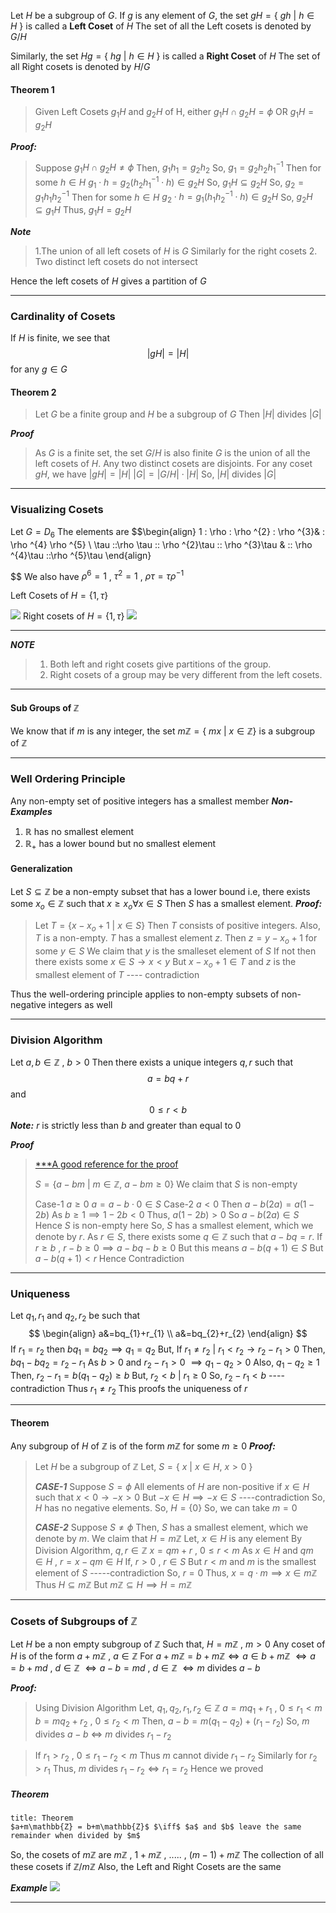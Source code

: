 Let $H$ be a subgroup of $G$. If $g$ is any element of $G$, the set
$gH = \{ \:gh  \: | \: h \in H \: \}$
is called a **Left Coset** of $H$
The set of all the Left cosets is denoted by $G/H$

Similarly, the set 
$Hg = \{\: hg \: | \: h \in H \: \}$
is called a **Right Coset** of $H$ 
The set of all Right cosets is denoted by $H/G$

#### Theorem 1
> Given Left Cosets $g_{1}H$ and $g_{2}H$ of H,
> either
> $g_{1}H \cap g_{2}H = \phi$
> OR
> $g_{1}H = g_{2}H$

***Proof:***

>Suppose $g_{1}H \cap g_{2}H \neq \phi$
>Then, $g_{1}h_{1} = g_{2}h_{2}$
>So, $g_{1}=g_{2}h_{2}h_{1}^{-1}$
>Then for some $h \in H$ 
>	$g_{1}\cdot h=g_{2}(h_{2}h_{1}^{-1}\cdot h) \in g_{2}H$
>So,
>	$g_{1}H \subseteq g_{2}H$
>So, $g_{2}=g_{1}h_{1}h_{2}^{-1}$
>Then for some $h \in H$ 
>	$g_{2}\cdot h=g_{1}(h_{1}h_{2}^{-1}\cdot h) \in g_{2}H$
>So,
>	$g_{2}H \subseteq g_{1}H$
>Thus,
>	$g_{1}H=g_{2}H$

***Note***

>1.The union of all left cosets of $H$ is $G$
>   Similarly for the right cosets
>2. Two distinct left cosets do not intersect

Hence the left cosets of $H$ gives a partition of $G$

----------------------------------------

### Cardinality of Cosets

If $H$ is finite, we see that
$$
|gH| = |H|
$$
for any $g \in G$

#### Theorem 2

> Let $G$ be a finite group and $H$ be a subgroup of $G$
> Then $|H|$ divides $|G|$

***Proof***

>As $G$ is a finite set, the set $G/H$ is also finite
>$G$ is the union of all the left cosets of $H$. Any two distinct cosets are disjoints.
>For any coset $gH$, we have 
>	$|gH| = |H|$
>	$|G| = |G/H| \cdot |H|$
> So, $|H|$ divides $|G|$

-------------------------
### Visualizing Cosets
Let $G=D_{6}$
The elements are
$$\begin{align}
1 \: \rho \: \rho ^{2} \: \rho ^{3}& \: \rho ^{4} \rho ^{5}  \\
\tau \:\:\rho \tau \:\: \rho ^{2}\tau \:\: \rho ^{3}\tau & \:\: \rho ^{4}\tau \:\:\rho ^{5}\tau
\end{align}

$$
We also have
$\rho ^{6}=1$ , $\tau ^{2}=1$ , $\rho \tau = \tau \rho ^{-1}$

Left Cosets of $H=\{1, \tau \}$

![](https://i.imgur.com/RD5X2r9.png)
Right cosets of $H=\{1 , \tau \}$
![](https://i.imgur.com/7z1XvwA.png)
****

***NOTE***

> 1. Both left and right cosets give partitions of the group.
> 2. Right cosets of a group may be very different from the left cosets.

-------------------------------

#### Sub Groups of $\mathbb{Z}$

We know that if $m$ is any integer, the set 
	$m\mathbb{Z} = \{ \:mx \: | \: x\in \mathbb{Z} \}$
is a subgroup of $\mathbb{Z}$

----------------------------------------------

### Well Ordering Principle

Any non-empty set of positive integers has a smallest member
***Non-Examples***
1. $\mathbb{R}$ has no smallest element
2. $\mathbb{R}_{+}$ has a lower bound but no smallest element

#### Generalization
Let $S \subseteq \mathbb{Z}$ be a non-empty subset that has a lower bound
i.e, there exists some $x_{o} \in \mathbb{Z}$ such that $x \geq x_{o} \forall x \in S$ 
Then $S$ has a smallest element.
***Proof:***

> Let $T = \{x-x_{o}+1 \: | \: x \in S \}$
> Then $T$ consists of positive integers. Also, $T$ is a non-empty.
> $T$ has a smallest element $z$. Then $z=y-x_{o}+1$ for some $y \in S$
> We claim that $y$ is the smalleset element of $S$
> If not then there exists some $x \in S \rightarrow x <y$
> But $x-x_{o}+1 \in T$ and $z$ is the smallest element of $T$  ---- contradiction
> 

Thus the well-ordering principle applies to non-empty subsets of  non-negative integers as well

-----------------------------------------
### Division Algorithm

Let $a,b \in \mathbb{Z}$ , $b > 0$ 
Then there exists a unique integers $q,r$ such that
$$a=bq+r
$$
and
$$
0 \leq r < b
$$
***Note:*** 
$r$ is strictly less than $b$ and greater than equal to $0$

***Proof***
> [***A good reference for the proof](https://math.hawaii.edu/~lee/courses/Division.pdf)
> 
> $S= \{ a-bm \: | \: m \in \mathbb{Z} , \: a-bm \geq 0\}$
> We claim that $S$ is non-empty
> 
> Case-1
> 	$a \geq 0$
> 	$a=a-b \cdot 0 \in S$
>  Case-2
> 	 $a <0$
> 	 Then $a-b(2a)=a(1-2b)$
> 	 As $b\geq1 \implies 1-2b < 0$
> 	 Thus, $a(1-2b) > 0$
> 	 So $a-b(2a) \in S$
> 	 Hence $S$ is non-empty here
> 	 So, $S$ has a smallest element, which we denote by $r$.
> 	 As $r \in S$, there exists some $q \in \mathbb{Z}$ such that $a-bq=r$.
> 		 If $r\geq b$ , $r-b \geq 0 \implies a-bq-b\geq {0}$
> 	 But this means $a-b(q+1) \in S$
> 	 But $a-b(q+1)<r$
> 	 Hence Contradiction

--------------------------------------
### Uniqueness
Let $q_{1}, r_{1}$ and $q_{2}, r_{2}$ be such that
$$
\begin{align}
a&=bq_{1}+r_{1} \\
a&=bq_{2}+r_{2}
\end{align}
$$
If $r_{1}=r_{2}$ then $bq_{1}=bq_{2} \implies q_{1}=q_{2}$
But,
If $r_{1}\neq r_{2}$ |  $r_{1} < r_{2} \rightarrow r_{2}-r_{1} >0$
Then,
$bq_{1}-bq_{2}=r_{2}-r_{1}$
As $b>0$ and $r_{2}-r_{1}>0$ $\implies q_{1}-q_{2} > 0$
Also, $q_{1}-q_{2} \geq 1$
Then, $r_{2}-r_{1} = b(q_{1}-q_{2}) \geq b$
But,
$r_{2}<b$  | $r_{1}\geq 0$
So, $r_{2}-r_{1} < b$                      ----contradiction
Thus
$r_{1} \neq r_{2}$
This proofs the uniqueness of $r$

---------------------------------
#### Theorem
Any subgroup of $H$ of $\mathbb{Z}$ is of the form $m\mathbb{Z}$ for some $m\geq 0$
***Proof:***
> Let $H$ be a subgroup of $\mathbb{Z}$
> Let,
> 	$S = \{\: x \: | \: x \in H, \: x >0 \: \}$
> 
> ***CASE-1***
> 	Suppose $S=\phi$
> 	All elements of $H$ are non-positive
> 	if $x \in H$ such that $x <0 \rightarrow -x >0$
> 	But $-x \in H \implies -x \in S$              ----contradiction
> 	So, $H$ has no negative elements.
> 	So, $H = \{0\}$
> 	So, we can take $m=0$
> 
>***CASE-2***
> 	Suppose $S \neq \phi$
> 	Then, $S$ has a smallest element, which we denote by $m$.
> 	We claim that $H=m\mathbb{Z}$
> 	Let, $x \in H$ is any element
> 	By Division Algorithm, $q,r \in \mathbb{Z}$
> 	$x= qm + r$ , $0 \leq r  < m$
> 	As $x \in H$ and $qm \in H$ , 
> 	$r = x-qm \in H$
> 	If, $r > 0$ , $r \in S$
> 	But $r <m$ and $m$ is the smallest element of $S$     -----contradiction
> 	So, $r=0$
> 	Thus, $x=q\cdot m \implies x \in m\mathbb{Z}$
> 	Thus $H \subseteq m\mathbb{Z}$
> 	But $m\mathbb{Z} \subseteq H \implies H = m\mathbb{Z}$

----------------------------------------------

### Cosets of Subgroups of $\mathbb{Z}$

Let $H$ be a non empty subgroup of $\mathbb{Z}$
Such that, 
$H = m\mathbb{Z}$     ,    $m>0$
Any coset of $H$ is of the form $a+m\mathbb{Z}$ , $a \in \mathbb{Z}$
For $a+m\mathbb{Z} = b+m\mathbb{Z} \iff a\in b+m\mathbb{Z}$
$\iff a=b+md$   ,   $d \in \mathbb{Z}$
$\iff a-b = md$   ,   $d \in \mathbb{Z}$
$\iff m$ divides $a-b$

***Proof:***

>Using Division Algorithm
>Let, $q_{1},q_{2},r_{1},r_{2} \in \mathbb{Z}$
>$a=mq_{1}+r_{1}$      ,     $0\leq r_{1} < m$
>$b=mq_{2}+r_{2}$      ,     $0 \leq r_{2} <m$
>Then, 
>	$a-b = m(q_{1}-q_{2})+(r_{1}-r_{2})$
>So,
>	$m$ divides $a-b$   $\iff$   $m$ divides $r_{1}-r_{2}$

>If $r_{1}>r_{2}$  ,  $0\leq r_{1}-r_{2}<m$ 
>Thus $m$ cannot divide $r_{1}-r_{2}$
>Similarly for $r_{2}>r_{1}$
>Thus, 
>	$m$ divides $r_{1}-r_{2} \iff r_{1}=r_{2}$
>Hence we proved

##### Theorem

```ad-note
title: Theorem
$a+m\mathbb{Z} = b+m\mathbb{Z}$ $\iff$ $a$ and $b$ leave the same remainder when divided by $m$
```

So, the cosets of $m\mathbb{Z}$ are 
$m\mathbb{Z}$ , $1+m\mathbb{Z}$ , ..... , $(m-1)+m\mathbb{Z}$
The collection of all these cosets if $\mathbb{Z}/m\mathbb{Z}$
Also, the Left and Right Cosets are the same 

***Example***
![](https://i.imgur.com/zuuSvc0.png)

------------------------------------------------

